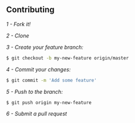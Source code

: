 ## Contributing

*1 - Fork it!*

*2 - Clone*

*3 - Create your feature branch:*
```bash
$ git checkout -b my-new-feature origin/master
```
*4 - Commit your changes:*
```bash
$ git commit -m 'Add some feature'
```
*5 - Push to the branch:*
```bash
$ git push origin my-new-feature
```
*6 - Submit a pull request*
